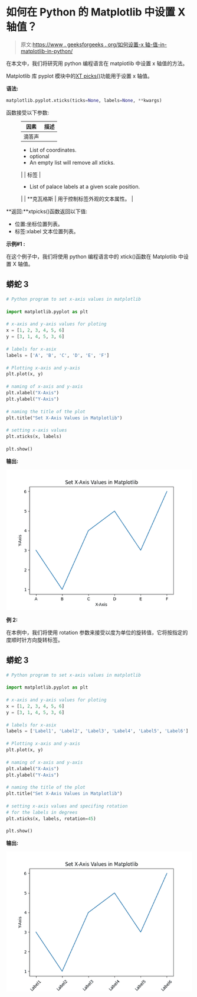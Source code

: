 # 如何在 Python 的 Matplotlib 中设置 X 轴值？

> 原文:[https://www . geeksforgeeks . org/如何设置-x 轴-值-in-matplotlib-in-python/](https://www.geeksforgeeks.org/how-to-set-x-axis-values-in-matplotlib-in-python/)

在本文中，我们将研究用 python 编程语言在 matplotlib 中设置 x 轴值的方法。

Matplotlib 库 pyplot 模块中的[XT picks()](https://www.geeksforgeeks.org/matplotlib-pyplot-xticks-in-python/)功能用于设置 x 轴值。

**语法:**

```py
matplotlib.pyplot.xticks(ticks=None, labels=None, **kwargs)
```

函数接受以下参数:

<figure class="table">

| 因素 | 描述 |
| --- | --- |
| 滴答声 | 

*   List of coordinates.
*   optional
*   An empty list will remove all xticks.

 |
| 标签 | 

*   List of palace labels at a given scale position.

 |
| **克瓦格斯 | 用于控制标签外观的文本属性。 |

</figure>

**返回:**xtpicks()函数返回以下值:

*   位置:坐标位置列表。
*   标签:xlabel 文本位置列表。

**示例#1 :**

在这个例子中，我们将使用 python 编程语言中的 xtick()函数在 Matplotlib 中设置 X 轴值。

## 蟒蛇 3

```py
# Python program to set x-axis values in matplotlib

import matplotlib.pyplot as plt

# x-axis and y-axis values for ploting
x = [1, 2, 3, 4, 5, 6]
y = [3, 1, 4, 5, 3, 6]

# labels for x-asix
labels = ['A', 'B', 'C', 'D', 'E', 'F']

# Plotting x-axis and y-axis
plt.plot(x, y)

# naming of x-axis and y-axis
plt.xlabel("X-Axis")
plt.ylabel("Y-Axis")

# naming the title of the plot
plt.title("Set X-Axis Values in Matplotlib")

# setting x-axis values
plt.xticks(x, labels)

plt.show()
```

**输出:**

![](img/0ec4fced75e7e87d0c4f54951b30bbb7.png)

**例 2:**

在本例中，我们将使用 rotation 参数来接受以度为单位的旋转值，它将按指定的度顺时针方向旋转标签。

## 蟒蛇 3

```py
# Python program to set x-axis values in matplotlib

import matplotlib.pyplot as plt

# x-axis and y-axis values for ploting
x = [1, 2, 3, 4, 5, 6]
y = [3, 1, 4, 5, 3, 6]

# labels for x-asix
labels = ['Label1', 'Label2', 'Label3', 'Label4', 'Label5', 'Label6']

# Plotting x-axis and y-axis
plt.plot(x, y)

# naming of x-axis and y-axis
plt.xlabel("X-Axis")
plt.ylabel("Y-Axis")

# naming the title of the plot
plt.title("Set X-Axis Values in Matplotlib")

# setting x-axis values and specifing rotation
# for the labels in degrees
plt.xticks(x, labels, rotation=45)

plt.show()
```

**输出:**

![](img/2e790cd428420a97151b0a16e93841d6.png)